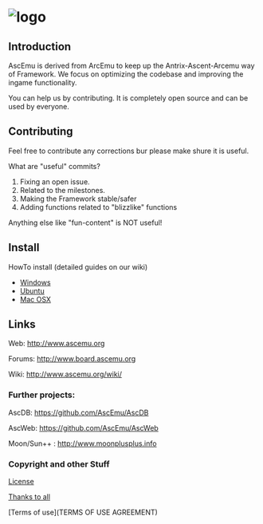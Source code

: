 ﻿# ![logo](http://ascemu.org/style/img/logo.png)


## Introduction
AscEmu is derived from ArcEmu to keep up the Antrix-Ascent-Arcemu way of Framework.
We focus on optimizing the codebase and improving the ingame functionality.

You can help us by contributing. It is completely open source and can be used by everyone.


## Contributing
Feel free to contribute any corrections bur please make shure it is useful.

What are "useful" commits?
 1. Fixing an open issue.
 2. Related to the milestones.
 3. Making the Framework stable/safer
 4. Adding functions related to "blizzlike" functions 

Anything else like "fun-content" is NOT useful!


## Install
HowTo install (detailed guides on our wiki)
* [Windows](http://www.ascemu.org//wiki/index.php?title=3.3.5_Windows)
* [Ubuntu](http://www.ascemu.org/wiki/index.php?title=3.3.5_Ubuntu)
* [Mac OSX](http://www.ascemu.org/wiki/index.php?title=3.3.5_Mac_OSX)


## Links
Web: http://www.ascemu.org

Forums: http://www.board.ascemu.org

Wiki: http://www.ascemu.org/wiki/

### Further projects:
AscDB: https://github.com/AscEmu/AscDB

AscWeb: https://github.com/AscEmu/AscWeb

Moon/Sun++ : http://www.moonplusplus.info


### Copyright and other Stuff
 [License](LICENSE.md)
 
 [Thanks to all](THANKS.md)
 
 [Terms of use](TERMS OF USE AGREEMENT)
 
